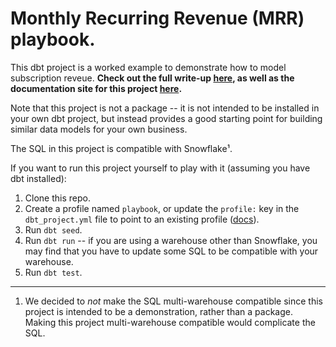 # Monthly Recurring Revenue (MRR) playbook.
This dbt project is a worked example to demonstrate how to model subscription
reveue. **Check out the full write-up [here](https://blog.getdbt.com/modeling-subscription-revenue/),
as well as the documentation site for this project [here](https://www.getdbt.com/mrr-playbook/#!/overview).**

Note that this project is not a package -- it is not intended to be installed in
your own dbt project, but instead provides a good starting point for building
similar data models for your own business.

The SQL in this project is compatible with Snowflake¹.

If you want to run this project yourself to play with it (assuming you have
dbt installed):
1. Clone this repo.
2. Create a profile named `playbook`, or update the `profile:` key in the
`dbt_project.yml` file to point to an existing profile ([docs](https://docs.getdbt.com/docs/configure-your-profile)).
2. Run `dbt seed`.
3. Run `dbt run` -- if you are using a warehouse other than Snowflake, you may
find that you have to update some SQL to be compatible with your warehouse.
4. Run `dbt test`.

-----
1. We decided to _not_ make the SQL multi-warehouse compatible since this project
is intended to be a demonstration, rather than a package. Making this project
multi-warehouse compatible would complicate the SQL.
